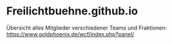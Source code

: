 # Freilichtbuehne.github.io

Übersicht alles Mitglieder verschiedener Teams und Fraktionen:
https://www.goldphoenix.de/wcf/index.php?panel/
